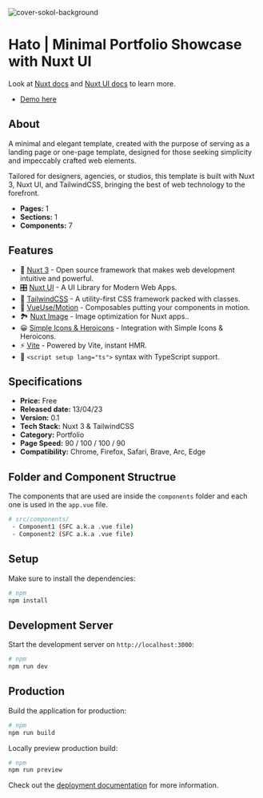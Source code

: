 ![cover-sokol-background](/public/hato-light.jpg)

# Hato | Minimal Portfolio Showcase with Nuxt UI

Look at [Nuxt docs](https://nuxt.com/docs/getting-started/introduction) and [Nuxt UI docs](https://ui.nuxt.com) to learn more.

- [Demo here](https://hato-template.vercel.app/)

## About

A minimal and elegant template, created with the purpose of serving as a landing page or one-page template, designed for those seeking simplicity and impeccably crafted web elements.

Tailored for designers, agencies, or studios, this template is built with Nuxt 3, Nuxt UI, and TailwindCSS, bringing the best of web technology to the forefront.

- **Pages:** 1
- **Sections:** 1
- **Components:** 7

## Features

- 💚 [Nuxt 3](https://nuxt.com/) - Open source framework that makes web development intuitive and powerful.
- 🎛 [Nuxt UI](https://ui.nuxt.com/) - A UI Library for Modern Web Apps.
- 🎨 [TailwindCSS](https://tailwindcss.com/) - A utility-first CSS framework packed with classes.
- 🤹 [VueUse/Motion](https://motion.vueuse.org/) - Composables putting your components in motion.
- 🏞 [Nuxt Image](https://image.nuxt.com/) - Image optimization for Nuxt apps..
- 😀 [Simple Icons & Heroicons](https://github.com/simple-icons/simple-icons) - Integration with Simple Icons & Heroicons.
- ⚡️ [Vite](https://vitejs.dev/) - Powered by Vite, instant HMR.
- 🦾 `<script setup lang="ts">` syntax with TypeScript support.

## Specifications

- **Price:** Free
- **Released date:** 13/04/23
- **Version:** 0.1
- **Tech Stack:** Nuxt 3 & TailwindCSS
- **Category:** Portfolio
- **Page Speed:** 90 / 100 / 100 / 90
- **Compatibility:** Chrome, Firefox, Safari, Brave, Arc, Edge

## Folder and Component Structrue

The components that are used are inside the `components` folder and each one is used in the `app.vue` file.

```bash
# src/components/
 - Component1 (SFC a.k.a .vue file)
 - Component2 (SFC a.k.a .vue file)
```

## Setup

Make sure to install the dependencies:

```bash
# npm
npm install
```

## Development Server

Start the development server on `http://localhost:3000`:

```bash
# npm
npm run dev
```

## Production

Build the application for production:

```bash
# npm
npm run build
```

Locally preview production build:

```bash
# npm
npm run preview
```

Check out the [deployment documentation](https://nuxt.com/docs/getting-started/deployment) for more information.